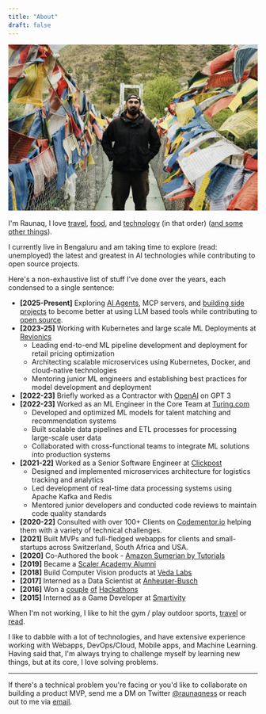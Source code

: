 ```yaml
---
title: "About"
draft: false
---
```

![Alt text](/images/bhutan.jpg)

I'm Raunaq, I love [travel](/travel), [food](/food), and [technology](/proof-of-work) (in that order) ([and some other things](/elements)).

I currently live in Bengaluru and am taking time to explore (read: unemployed) the latest and greatest in AI technologies while contributing to open source projects.

Here's a non-exhaustive list of stuff I've done over the years, each condensed to a single sentence:

- **[2025-Present]** Exploring [AI Agents](/proof-of-work), MCP servers, and [building side projects](/proof-of-work) to become better at using LLM based tools while contributing to [open source](/proof-of-work).
- **[2023-25]** Working with Kubernetes and large scale ML Deployments at [Revionics](https://revionics.com/)
  - Leading end-to-end ML pipeline development and deployment for retail pricing optimization
  - Architecting scalable microservices using Kubernetes, Docker, and cloud-native technologies
  - Mentoring junior ML engineers and establishing best practices for model development and deployment
- **[2022-23]** Briefly worked as a Contractor with [OpenAI](https://openai.com/) on GPT 3
- **[2022-23]** Worked as an ML Engineer in the Core Team at [Turing.com](https://www.turing.com/)
  - Developed and optimized ML models for talent matching and recommendation systems
  - Built scalable data pipelines and ETL processes for processing large-scale user data
  - Collaborated with cross-functional teams to integrate ML solutions into production systems
- **[2021-22]** Worked as a Senior Software Engineer at [Clickpost](https://www.clickpost.ai/)
  - Designed and implemented microservices architecture for logistics tracking and analytics
  - Led development of real-time data processing systems using Apache Kafka and Redis
  - Mentored junior developers and conducted code reviews to maintain code quality standards
- **[2020-22]** Consulted with over 100+ Clients on [Codementor.io](https://www.codementor.io/@raunaqsoni) helping them with a variety of technical challenges.
- **[2021]** Built MVPs and full-fledged webapps for clients and small-startups across Switzerland, South Africa and USA.
- **[2020]** Co-Authored the book - [Amazon Sumerian by Tutorials](https://www.kodeco.com/10222977-introducing-amazon-sumerian-by-tutorials)
- **[2019]** Became a [Scaler Academy Alumni](https://www.scaler.com/blog/scaler-academy-review-gur-raunaq-singh/)
- **[2018]** Build Computer Vision products at [Veda Labs](https://yourstory.com/2019/08/funding-retail-ai-startup-vedalabs-satin-neo-dimensions)
- **[2017]** Interned as a Data Scientist at [Anheuser-Busch](https://medium.com/@switchidea/intern-insights-with-gur-raunaq-singh-gtbit-student-6c9d4b83e2da)
- **[2016]** Won a [couple](https://medium.com/@gurraunaqsingh/the-story-of-how-we-made-1000-in-48-hours-2000f044365) [of](https://whataftercollege.com/interviews/my-story/win-hackathons/) [Hackathons](https://www.angelhack.com/blog/team-arsenic-take-1st-place-at-angelhack-delhi)
- **[2015]** Interned as a Game Developer at [Smartivity](https://www.smartivity.in/)

When I'm not working, I like to hit the gym / play outdoor sports, [travel](/travel) or [read](/books).

I like to dabble with a lot of technologies, and have extensive experience working with Webapps, DevOps/Cloud, Mobile apps, and Machine Learning. Having said that, I'm always trying to challenge myself by learning new things, but at its core, I love solving problems.

---

If there's a technical problem you're facing or you'd like to collaborate on building a product MVP, send me a DM on Twitter [@raunaqness](https://twitter.com/raunaqness) or reach out to me via [email](mailto:raunaqness@gmail.com).